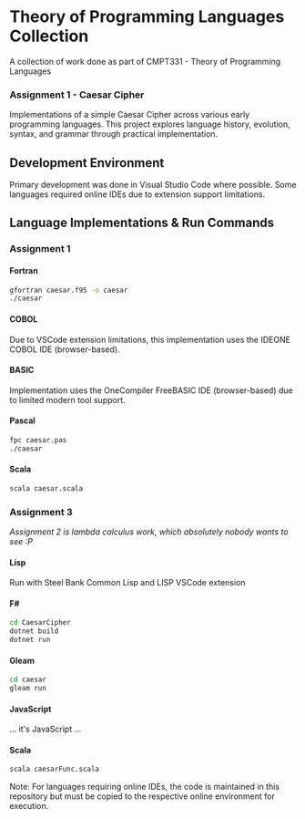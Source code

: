 # Theory of Programming Languages Collection

A collection of work done as part of CMPT331 - Theory of Programming Languages

### Assignment 1 - Caesar Cipher
Implementations of a simple Caesar Cipher across various early programming languages. This project explores language history, evolution, syntax, and grammar through practical implementation.

## Development Environment
Primary development was done in Visual Studio Code where possible. Some languages required online IDEs due to extension support limitations.

## Language Implementations & Run Commands

### Assignment 1
#### Fortran
```bash
gfortran caesar.f95 -o caesar
./caesar
```

#### COBOL
Due to VSCode extension limitations, this implementation uses the IDEONE COBOL IDE (browser-based).

#### BASIC
Implementation uses the OneCompiler FreeBASIC IDE (browser-based) due to limited modern tool support.

#### Pascal
```bash
fpc caesar.pas
./caesar
```

#### Scala
```bash
scala caesar.scala
```


### Assignment 3
*Assignment 2 is lambda calculus work, which absolutely nobody wants to see :P*

#### Lisp
Run with Steel Bank Common Lisp and LISP VSCode extension

#### F#
```bash
cd CaesarCipher
dotnet build
dotnet run
```

#### Gleam
```bash
cd caesar
gleam run
```

#### JavaScript
... it's JavaScript ...

#### Scala
```bash
scala caesarFunc.scala
```



Note: For languages requiring online IDEs, the code is maintained in this repository but must be copied to the respective online environment for execution.